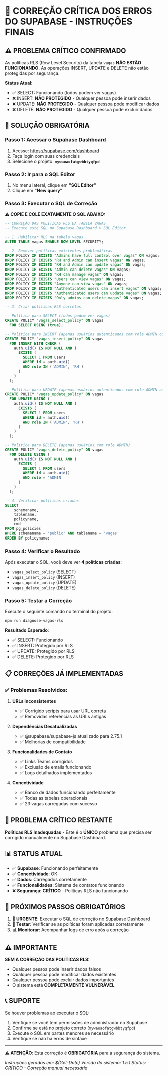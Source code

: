 # 🚨 CORREÇÃO CRÍTICA DOS ERROS DO SUPABASE - INSTRUÇÕES FINAIS

## ⚠️ **PROBLEMA CRÍTICO CONFIRMADO**

As políticas RLS (Row Level Security) da tabela `vagas` **NÃO ESTÃO FUNCIONANDO**. As operações INSERT, UPDATE e DELETE não estão protegidas por segurança.

**Status Atual**:
- ✅ SELECT: Funcionando (todos podem ver vagas)
- ❌ INSERT: **NÃO PROTEGIDO** - Qualquer pessoa pode inserir dados
- ❌ UPDATE: **NÃO PROTEGIDO** - Qualquer pessoa pode modificar dados
- ❌ DELETE: **NÃO PROTEGIDO** - Qualquer pessoa pode excluir dados

## 🔧 **SOLUÇÃO OBRIGATÓRIA**

### **Passo 1: Acessar o Supabase Dashboard**

1. Acesse: https://supabase.com/dashboard
2. Faça login com suas credenciais
3. Selecione o projeto: **`mywaoaofatgwbbtyqfpd`**

### **Passo 2: Ir para o SQL Editor**

1. No menu lateral, clique em **"SQL Editor"**
2. Clique em **"New query"**

### **Passo 3: Executar o SQL de Correção**

**⚠️ COPIE E COLE EXATAMENTE O SQL ABAIXO:**

```sql
-- CORREÇÃO DAS POLÍTICAS RLS DA TABELA VAGAS
-- Execute este SQL no Supabase Dashboard > SQL Editor

-- 1. Habilitar RLS na tabela vagas
ALTER TABLE vagas ENABLE ROW LEVEL SECURITY;

-- 2. Remover políticas existentes problemáticas
DROP POLICY IF EXISTS "Admins have full control over vagas" ON vagas;
DROP POLICY IF EXISTS "RH and Admin can insert vagas" ON vagas;
DROP POLICY IF EXISTS "RH and Admin can update vagas" ON vagas;
DROP POLICY IF EXISTS "Admin can delete vagas" ON vagas;
DROP POLICY IF EXISTS "RH can manage vagas" ON vagas;
DROP POLICY IF EXISTS "Users can view vagas" ON vagas;
DROP POLICY IF EXISTS "Anyone can view vagas" ON vagas;
DROP POLICY IF EXISTS "Authenticated users can insert vagas" ON vagas;
DROP POLICY IF EXISTS "Authenticated users can update vagas" ON vagas;
DROP POLICY IF EXISTS "Only admins can delete vagas" ON vagas;

-- 3. Criar políticas RLS corretas

-- Política para SELECT (todos podem ver vagas)
CREATE POLICY "vagas_select_policy" ON vagas
  FOR SELECT USING (true);

-- Política para INSERT (apenas usuários autenticados com role ADMIN ou RH)
CREATE POLICY "vagas_insert_policy" ON vagas
  FOR INSERT WITH CHECK (
    auth.uid() IS NOT NULL AND (
      EXISTS (
        SELECT 1 FROM users 
        WHERE id = auth.uid() 
        AND role IN ('ADMIN', 'RH')
      )
    )
  );

-- Política para UPDATE (apenas usuários autenticados com role ADMIN ou RH)
CREATE POLICY "vagas_update_policy" ON vagas
  FOR UPDATE USING (
    auth.uid() IS NOT NULL AND (
      EXISTS (
        SELECT 1 FROM users 
        WHERE id = auth.uid() 
        AND role IN ('ADMIN', 'RH')
      )
    )
  );

-- Política para DELETE (apenas usuários com role ADMIN)
CREATE POLICY "vagas_delete_policy" ON vagas
  FOR DELETE USING (
    auth.uid() IS NOT NULL AND (
      EXISTS (
        SELECT 1 FROM users 
        WHERE id = auth.uid() 
        AND role = 'ADMIN'
      )
    )
  );

-- 4. Verificar políticas criadas
SELECT 
    schemaname, 
    tablename, 
    policyname, 
    cmd
FROM pg_policies 
WHERE schemaname = 'public' AND tablename = 'vagas'
ORDER BY policyname;
```

### **Passo 4: Verificar o Resultado**

Após executar o SQL, você deve ver **4 políticas criadas**:
- `vagas_select_policy` (SELECT)
- `vagas_insert_policy` (INSERT)
- `vagas_update_policy` (UPDATE)
- `vagas_delete_policy` (DELETE)

### **Passo 5: Testar a Correção**

Execute o seguinte comando no terminal do projeto:

```bash
npm run diagnose-vagas-rls
```

**Resultado Esperado**:
- ✅ SELECT: Funcionando
- ✅ INSERT: Protegido por RLS
- ✅ UPDATE: Protegido por RLS
- ✅ DELETE: Protegido por RLS

## 📋 **CORREÇÕES JÁ IMPLEMENTADAS**

### ✅ **Problemas Resolvidos**:

1. **URLs Inconsistentes**
   - ✅ Corrigido scripts para usar URL correta
   - ✅ Removidas referências às URLs antigas

2. **Dependências Desatualizadas**
   - ✅ @supabase/supabase-js atualizado para 2.75.1
   - ✅ Melhorias de compatibilidade

3. **Funcionalidades de Contato**
   - ✅ Links Teams corrigidos
   - ✅ Exclusão de emails funcionando
   - ✅ Logs detalhados implementados

4. **Conectividade**
   - ✅ Banco de dados funcionando perfeitamente
   - ✅ Todas as tabelas operacionais
   - ✅ 23 vagas carregadas com sucesso

## 🚨 **PROBLEMA CRÍTICO RESTANTE**

**Políticas RLS Inadequadas** - Este é o **ÚNICO** problema que precisa ser corrigido manualmente no Supabase Dashboard.

## 📊 **STATUS ATUAL**

- ✅ **Supabase**: Funcionando perfeitamente
- ✅ **Conectividade**: OK
- ✅ **Dados**: Carregados corretamente
- ✅ **Funcionalidades**: Sistema de contatos funcionando
- ❌ **Segurança**: **CRÍTICO** - Políticas RLS não funcionando

## 🎯 **PRÓXIMOS PASSOS OBRIGATÓRIOS**

1. **🚨 URGENTE**: Executar o SQL de correção no Supabase Dashboard
2. **🧪 Testar**: Verificar se as políticas foram aplicadas corretamente
3. **📊 Monitorar**: Acompanhar logs de erro após a correção

## ⚠️ **IMPORTANTE**

**SEM A CORREÇÃO DAS POLÍTICAS RLS:**
- Qualquer pessoa pode inserir dados falsos
- Qualquer pessoa pode modificar dados existentes
- Qualquer pessoa pode excluir dados importantes
- O sistema está **COMPLETAMENTE VULNERÁVEL**

## 📞 **SUPORTE**

Se houver problemas ao executar o SQL:
1. Verifique se você tem permissões de administrador no Supabase
2. Confirme se está no projeto correto (`mywaoaofatgwbbtyqfpd`)
3. Execute o SQL em partes menores se necessário
4. Verifique se não há erros de sintaxe

---
**⚠️ ATENÇÃO**: Esta correção é **OBRIGATÓRIA** para a segurança do sistema.

*Instruções geradas em: $(Get-Date)*
*Versão do sistema: 1.5.1*
*Status: CRÍTICO - Correção manual necessária*
